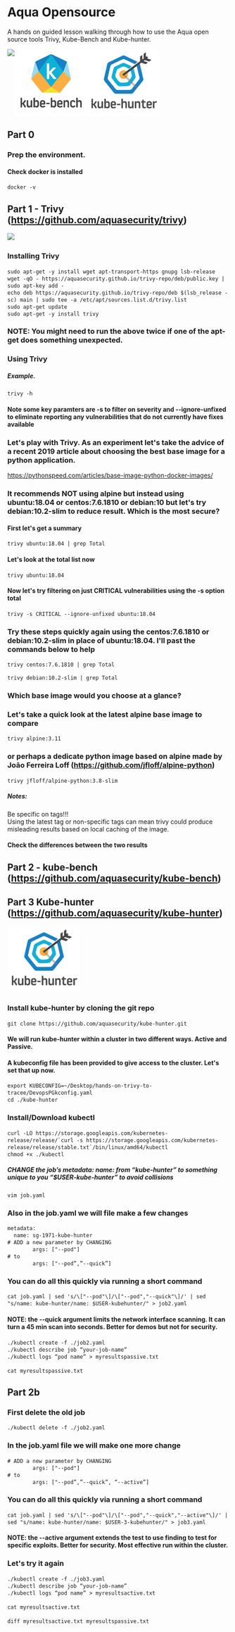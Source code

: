 # Aqua Opensource
A hands on guided lesson walking through how to use the Aqua open source tools Trivy, Kube-Bench and Kube-hunter.

<img src="https://github.com/aquasecurity/trivy/blob/master/imgs/logo.png" height="150" align="left">
<img src="https://github.com/aquasecurity/kube-bench/raw/master/images/kube-bench.png" height="150" align="left">
<img src="https://github.com/aquasecurity/kube-hunter/blob/master/kube-hunter.png" height="150">


## Part 0
### Prep the environment.

#### Check docker is installed
```
docker -v
```

## Part 1 - Trivy (https://github.com/aquasecurity/trivy)
<img src="https://github.com/aquasecurity/trivy/blob/master/imgs/logo.png" height="150">

### Installing Trivy
```
sudo apt-get -y install wget apt-transport-https gnupg lsb-release
wget -qO - https://aquasecurity.github.io/trivy-repo/deb/public.key | sudo apt-key add -
echo deb https://aquasecurity.github.io/trivy-repo/deb $(lsb_release -sc) main | sudo tee -a /etc/apt/sources.list.d/trivy.list
sudo apt-get update
sudo apt-get -y install trivy
```
### NOTE: You might need to run the above twice if one of the apt-get does something unexpected.

### Using Trivy
##### Example.
```
trivy -h
```

#### Note some key paramters are -s to filter on severity and --ignore-unfixed to eliminate reporting any vulnerabilities that do not currently have fixes available

### Let's play with Trivy.   As an experiment let's take the advice of a recent 2019 article about choosing the best base image for a python application.  
https://pythonspeed.com/articles/base-image-python-docker-images/
### It recommends NOT using alpine but instead using ubuntu:18.04 or centos:7.6.1810 or debian:10 but let's try debian:10.2-slim to reduce result.  Which is the most secure?

#### First let's get a summary
```
trivy ubuntu:18.04 | grep Total
```
#### Let's look at the total list now 
```
trivy ubuntu:18.04 
```
#### Now let's try filtering on just CRITICAL vulnerabilities using the -s option total
```
trivy -s CRITICAL --ignore-unfixed ubuntu:18.04
```
### Try these steps quickly again using the centos:7.6.1810 or debian:10.2-slim in place of ubuntu:18.04.  I'll past the commands below to help
```
trivy centos:7.6.1810 | grep Total
```
```
trivy debian:10.2-slim | grep Total
```

### Which base image would you choose at a glance?

### Let's take a quick look at the latest alpine base image to compare
```
trivy alpine:3.11
```
### or perhaps a dedicate python image based on alpine made by João Ferreira Loff (https://github.com/jfloff/alpine-python)

```
trivy jfloff/alpine-python:3.8-slim
```

##### Notes:
Be specific on tags!!!   
Using the latest tag or non-specific tags can mean trivy could produce misleading results based on local caching of the image.

#### Check the differences between the two results

## Part 2 - kube-bench (https://github.com/aquasecurity/kube-bench)
  


## Part 3 Kube-hunter (https://github.com/aquasecurity/kube-hunter)

<img src="https://github.com/aquasecurity/kube-hunter/blob/master/kube-hunter.png" height="150">

### Install kube-hunter by cloning the git repo
```
git clone https://github.com/aquasecurity/kube-hunter.git
```

#### We will run kube-hunter within a cluster in two different ways.  Active and Passive.
#### A kubeconfig file has been provided to give access to the cluster.  Let's set that up now.
```
export KUBECONFIG=~/Desktop/hands-on-trivy-to-tracee/DevopsPGkconfig.yaml
cd ./kube-hunter
```

### Install/Download kubectl

```
curl -LO https://storage.googleapis.com/kubernetes-release/release/`curl -s https://storage.googleapis.com/kubernetes-release/release/stable.txt`/bin/linux/amd64/kubectl
chmod +x ./kubectl
```

##### CHANGE the job’s metadata: name: from “kube-hunter” to something unique to you “$USER-kube-hunter” to avoid collisions
```
vim job.yaml
```
### Also in the job.yaml we will file make a few changes
```
metadata:
  name: sg-1971-kube-hunter
# ADD a new parameter by CHANGING
        args: ["--pod"]
# to
        args: ["--pod”,”--quick”]
```

### You can do all this quickly via running a short command
```
cat job.yaml | sed 's/\["--pod"\]/\["--pod","--quick"\]/' | sed "s/name: kube-hunter/name: $USER-kubehunter/" > job2.yaml
```

#### NOTE: the --quick argument limits the network interface scanning.   It can turn a 45 min scan into seconds. Better for demos but not for security.
```
./kubectl create -f ./job2.yaml
./kubectl describe job “your-job-name”
./kubectl logs “pod name” > myresultspassive.txt

cat myresultspassive.txt
```

## Part 2b
### First delete the old job
```
./kubectl delete -f ./job2.yaml
```
### In the job.yaml file we will make one more change
```
# ADD a new parameter by CHANGING
        args: ["--pod"]
# to
        args: ["--pod”,”--quick”, “--active”]
```
### You can do all this quickly via running a short command
```
cat job.yaml | sed 's/\["--pod"\]/\["--pod","--quick","--active"\]/' | sed "s/name: kube-hunter/name: $USER-3-kubehunter/" > job3.yaml
```

#### NOTE: the --active argument extends the test to use finding to test for specific exploits. Better for security. Most effective run within the cluster.
### Let's try it again
```
./kubectl create -f ./job3.yaml
./kubectl describe job “your-job-name”
./kubectl logs “pod name” > myresultsactive.txt

cat myresultsactive.txt

diff myresultsactive.txt myresultspassive.txt
```

